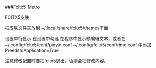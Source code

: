 ###Fcitx5-Metro

FCITX5皮肤

把皮肤文件夹放到 ~/.local/share/fcitx5/themes下面

设置单行显示
    在设置中勾选 在程序中显示预编辑文本，或者在
        ~/.config/fcitx5/conf/pinyin.conf
        ~/.config/fcitx5/conf/rime.conf
    中添加
        PreeditInApplication=True

注意修改配置时要把fcitx5退出，否则会把修改内容。
